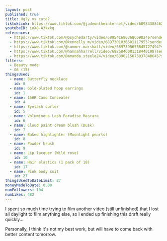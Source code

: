 ```yaml
---
layout: post
published: true
title: Ugly vs cute?
tiktokLink: https://www.tiktok.com/@jadeontheinternet/video/6898438846254484742?sender_device=pc&sender_web_id=6891999718790268421&is_from_webapp=1
youtubeID: ioX8-A3kxkg
references:
  - https://www.tiktok.com/@psychedarty/video/6895416803686698246?sender_device=pc&sender_web_id=6891999718790268421&is_from_webapp=1
  - https://www.tiktok.com/@kennelly_m/video/6897301836601117953?sender_device=pc&sender_web_id=6891999718790268421&is_from_webapp=1
  - https://www.tiktok.com/@summer.marshall/video/6897395655845727494?sender_device=pc&sender_web_id=6891999718790268421&is_from_webapp=1
  - https://www.tiktok.com/@hannahharrell/video/6826846081318440198?sender_device=pc&sender_web_id=6891999718790268421&is_from_webapp=1
  - https://www.tiktok.com/@amanda.steele24/video/6896215075837840645?sender_device=pc&sender_web_id=6891999718790268421&is_from_webapp=1
filters:
  - Beauty mode
  - G6 (15)
thingsUsed:
  - name: Butterfly necklace
    id: 0
  - name: Gold-plated hoop earrings
    id: 1
  - name: 16HR Camo Concealer
    id: 4
  - name: Eyelash curler
    id: 5
  - name: Voluminous Lash Paradise Mascara
    id: 6
  - name: Cloud paint cream blush (Dusk)
    id: 7
  - name: Baked highlighter (Moonlight pearls)
    id: 8
  - name: Powder brush
    id: 9
  - name: Lip lacquer (Wild rose)
    id: 10
  - name: Hair elastics (1 pack of 18)
    id: 17
  - name: Pink body suit
    id: 27
thingsUsedToDateLimit: 27
moneyMadeToDate: 0.00
numFollowers: 104
numLikes: 482
---
```


I spent so much time trying to film another video (still unfinished) that I lost all daylight to film anything else, so I ended up finishing this draft really quickly...

Personally, I think it's not my best work, but will have to come back with better content tomorrow.

